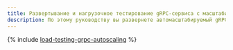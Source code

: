 ```yaml
---
title: Развертывание и нагрузочное тестирование gRPC-сервиса с масштабированием
description: По этому руководству вы развернете автомасштабируемый gRPC-сервис в кластере {{ managed-k8s-full-name }}] с помощью Ingress-контроллера {{ alb-full-name }} и проведете нагрузочное тестирование сервиса.
---
```


{% include [load-testing-grpc-autoscaling](../../_tutorials/dev/load-testing-grpc-autoscaling.md) %}